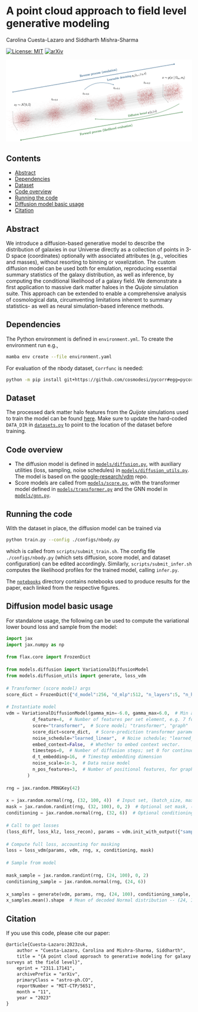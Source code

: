 # A point cloud approach to field level generative modeling<!-- omit from toc -->

Carolina Cuesta-Lazaro and Siddharth Mishra-Sharma

[![License: MIT](https://img.shields.io/badge/License-MIT-red.svg)](https://opensource.org/licenses/MIT)
[![arXiv](https://img.shields.io/badge/arXiv-2311.17141%20-green.svg)](https://arxiv.org/abs/2311.17141)

![Figure.](notebooks/plots/diffusion_fig.png)

## Contents<!-- omit from toc -->

- [Abstract](#abstract)
- [Dependencies](#dependencies)
- [Dataset](#dataset)
- [Code overview](#code-overview)
- [Running the code](#running-the-code)
- [Diffusion model basic usage](#diffusion-model-basic-usage)
- [Citation](#citation)

## Abstract

We introduce a diffusion-based generative model to describe the distribution of galaxies in our Universe directly as a collection of points in 3-D space (coordinates) optionally with associated attributes (e.g., velocities and masses), without resorting to binning or voxelization. The custom diffusion model can be used both for emulation, reproducing essential summary statistics of the galaxy distribution, as well as inference, by computing the conditional likelihood of a galaxy field. We demonstrate a first application to massive dark matter haloes in the _Quijote_ simulation suite. This approach can be extended to enable a comprehensive analysis of cosmological data, circumventing limitations inherent to summary statistics- as well as neural simulation-based inference methods.

## Dependencies

The Python environment is defined in `environment.yml`. To create the environment run e.g.,
``` sh
mamba env create --file environment.yaml
```

For evaluation of the nbody dataset, `Corrfunc` is needed:
``` sh
python -m pip install git+https://github.com/cosmodesi/pycorr#egg=pycorr[corrfunc]
```

## Dataset

The processed dark matter halo features from the _Quijote_ simulations used to train the model can be found [here](https://drive.google.com/drive/folders/16etX6fHLlJQqD9K_UIzAbiDFkSmAuIBu?usp=share_link). Make sure to update the hard-coded `DATA_DIR` in [`datasets.py`](datasets.py) to point to the location of the dataset before training.

## Code overview

- The diffusion model is defined in [`models/diffusion.py`](models/diffusion.py), with auxiliary utilities (loss, sampling, noise schedules) in [`models/diffusion_utils.py`](models/diffusion_utils.py). The model is based on the [google-research/vdm](https://github.com/google-research/vdm) repo.
- Score models are called from [`models/score.py`](models/score.py), with the transformer model defined in [`models/transformer.py`](models/transformer.py) and the GNN model in [`models/gnn.py`](models/gnn.py).

## Running the code

With the dataset in place, the diffusion model can be trained via
``` sh
python train.py --config ./configs/nbody.py
```
which is called from `scripts/submit_train.sh`. The config file `./configs/nbody.py` (which sets diffusion, score model, and dataset configuration) can be edited accordingly. Similarly, `scripts/submit_infer.sh` computes the likelihood profiles for the trained model, calling `infer.py`.

The [`notebooks`](notebooks/) directory contains notebooks used to produce results for the paper, each linked from the respective figures. 

## Diffusion model basic usage

For standalone usage, the following can be used to compute the variational lower bound loss and sample from the model:

``` py
import jax
import jax.numpy as np

from flax.core import FrozenDict

from models.diffusion import VariationalDiffusionModel
from models.diffusion_utils import generate, loss_vdm

# Transformer (score model) args
score_dict = FrozenDict({"d_model":256, "d_mlp":512, "n_layers":5, "n_heads":4, "induced_attention":False, "n_inducing_points":32})

# Instantiate model
vdm = VariationalDiffusionModel(gamma_min=-6.0, gamma_max=6.0,  # Min and max initial log-SNR in the noise schedule
          d_feature=4,  # Number of features per set element, e.g. 7 for (x, y, z, vx, vy, vz, m)
          score="transformer",  # Score model; "transformer", "graph"
          score_dict=score_dict,  # Score-prediction transformer parameters
          noise_schedule="learned_linear",  # Noise schedule; "learned_linear", "learned_net" (monotonic neural network), or "linear" (fixed)
          embed_context=False,  # Whether to embed context vector.
          timesteps=0,  # Number of diffusion steps; set 0 for continuous-time version of variational lower bound
          d_t_embedding=16,  # Timestep embedding dimension
          noise_scale=1e-3,  # Data noise model
          n_pos_features=3,  # Number of positional features, for graph-building
        )

rng = jax.random.PRNGKey(42)

x = jax.random.normal(rng, (32, 100, 4))  # Input set, (batch_size, max_set_size, num_features)
mask = jax.random.randint(rng, (32, 100), 0, 2)  # Optional set mask, (batch_size, max_set_size); can be `None`
conditioning = jax.random.normal(rng, (32, 6))  # Optional conditioning context, (batch_size, context_size); can be `None`

# Call to get losses
(loss_diff, loss_klz, loss_recon), params = vdm.init_with_output({"sample": rng, "params": rng}, x, conditioning, mask)

# Compute full loss, accounting for masking
loss = loss_vdm(params, vdm, rng, x, conditioning, mask)

# Sample from model

mask_sample = jax.random.randint(rng, (24, 100), 0, 2)
conditioning_sample = jax.random.normal(rng, (24, 6))

x_samples = generate(vdm, params, rng, (24, 100), conditioning_sample, mask_sample)
x_samples.mean().shape  # Mean of decoded Normal distribution -- (24, 100, 4)
```

## Citation

If you use this code, please cite our paper:

```
@article{Cuesta-Lazaro:2023zuk,
    author = "Cuesta-Lazaro, Carolina and Mishra-Sharma, Siddharth",
    title = "{A point cloud approach to generative modeling for galaxy surveys at the field level}",
    eprint = "2311.17141",
    archivePrefix = "arXiv",
    primaryClass = "astro-ph.CO",
    reportNumber = "MIT-CTP/5651",
    month = "11",
    year = "2023"
}
```
